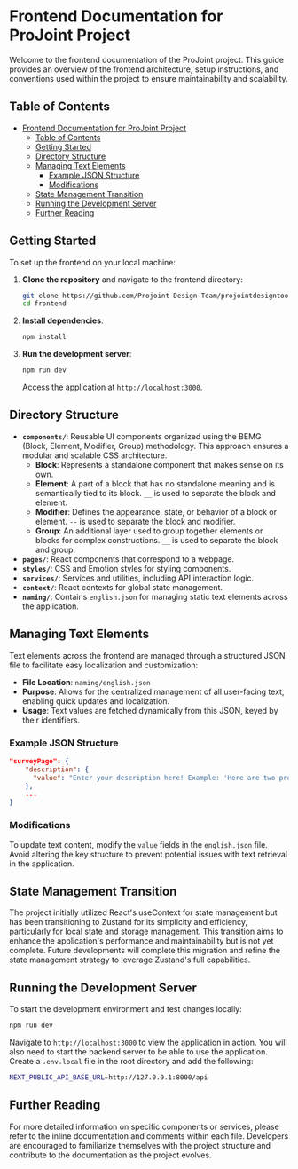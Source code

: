 # Frontend Documentation for ProJoint Project

Welcome to the frontend documentation of the ProJoint project. This guide provides an overview of the frontend architecture, setup instructions, and conventions used within the project to ensure maintainability and scalability.

## Table of Contents

- [Frontend Documentation for ProJoint Project](#frontend-documentation-for-projoint-project)
  - [Table of Contents](#table-of-contents)
  - [Getting Started](#getting-started)
  - [Directory Structure](#directory-structure)
  - [Managing Text Elements](#managing-text-elements)
    - [Example JSON Structure](#example-json-structure)
    - [Modifications](#modifications)
  - [State Management Transition](#state-management-transition)
  - [Running the Development Server](#running-the-development-server)
  - [Further Reading](#further-reading)

## Getting Started

To set up the frontend on your local machine:

1. **Clone the repository** and navigate to the frontend directory:

   ```bash
   git clone https://github.com/Projoint-Design-Team/projointdesigntool.git
   cd frontend
   ```

2. **Install dependencies**:

   ```bash
   npm install
   ```

3. **Run the development server**:

   ```bash
   npm run dev
   ```

   Access the application at `http://localhost:3000`.

## Directory Structure

- **`components/`**: Reusable UI components organized using the BEMG (Block, Element, Modifier, Group) methodology. This approach ensures a modular and scalable CSS architecture.
  - **Block**: Represents a standalone component that makes sense on its own.
  - **Element**: A part of a block that has no standalone meaning and is semantically tied to its block. `__` is used to separate the block and element.
  - **Modifier**: Defines the appearance, state, or behavior of a block or element. `--` is used to separate the block and modifier.
  - **Group**: An additional layer used to group together elements or blocks for complex constructions. `__` is used to separate the block and group.
- **`pages/`**: React components that correspond to a webpage.
- **`styles/`**: CSS and Emotion styles for styling components.
- **`services/`**: Services and utilities, including API interaction logic.
- **`context/`**: React contexts for global state management.
- **`naming/`**: Contains `english.json` for managing static text elements across the application.

## Managing Text Elements

Text elements across the frontend are managed through a structured JSON file to facilitate easy localization and customization:

- **File Location**: `naming/english.json`
- **Purpose**: Allows for the centralized management of all user-facing text, enabling quick updates and localization.
- **Usage**: Text values are fetched dynamically from this JSON, keyed by their identifiers.

### Example JSON Structure

```json
"surveyPage": {
    "description": {
      "value": "Enter your description here! Example: 'Here are two profiles A and B.'"
    },
    ...
}
```

### Modifications

To update text content, modify the `value` fields in the `english.json` file. Avoid altering the key structure to prevent potential issues with text retrieval in the application.

## State Management Transition

The project initially utilized React's useContext for state management but has been transitioning to Zustand for its simplicity and efficiency, particularly for local state and storage management. This transition aims to enhance the application's performance and maintainability but is not yet complete. Future developments will complete this migration and refine the state management strategy to leverage Zustand's full capabilities.

## Running the Development Server

To start the development environment and test changes locally:

```bash
npm run dev
```

Navigate to `http://localhost:3000` to view the application in action.
You will also need to start the backend server to be able to use the application. Create a `.env.local` file in the root directory and add the following:

```bash
NEXT_PUBLIC_API_BASE_URL=http://127.0.0.1:8000/api
```

## Further Reading

For more detailed information on specific components or services, please refer to the inline documentation and comments within each file. Developers are encouraged to familiarize themselves with the project structure and contribute to the documentation as the project evolves.
